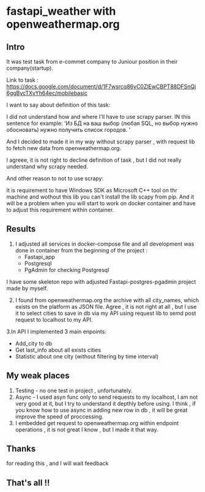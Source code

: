 # fastapi_weather with openweathermap.org

## Intro 
It was test task from e-commet company to Juniour position in their company(startup).

Link to task : https://docs.google.com/document/d/1F7wsrcq86yC0ZlEwCBPT88DFSnQj6ggBycTXyYh64ec/mobilebasic

I want to say about definition of this task: 

I did not understand how and where I'll have to use scrapy parser. IN this sentence for example: 'Из БД на ваш выбор (любая SQL, но выбор нужно обосновать) нужно получить список городов. '

And I decided to made it in my way without scrapy parser , with request lib to fetch new data from openweathermap.org.

I agreee, it is not right to decline definition of task , but I did not really understand why scrapy needed. 

And other reason to not to use scrapy: 

It is requirement to have Windows SDK as Microsoft C++ tool on thr machine and wothout this lib you can't install the lib scapy from pip.
And it will be a problem when you will start to work on docker container and have to adjust this requirement within container.


## Results
1. I adjusted  all services in docker-compose file and all development was done in container from the beginning of the project :
    - Fastapi_app
    - Postgresql
    - PgAdmin for checking Postgresql
    
I have some skeleton repo with adjusted Fastapi-postgres-pgadmin project made by myself.


2. I found from openweathermap.org the archive with all city_names, which exists on the platform as JSON file. Agree , it is not right at all , 
but I use it to select cities to save in db via my API using request lib to semd post request to localhost to my API.

3.In API I implemented 3 main enpoints:
  - Add_city to db
  - Get last_info about all exists cities
  - Statistic about one city (without filtering by time interval)
## My weak places
1. Testing - no one test in project , unfortunately. 
2. Async - I used asyn func only to send requests to my localhost, I am not very good at it, but I try to understand it depthly before using.
I think , if you know how to use async in adding new row in db , it will be great improve the speed of proccessing.
3. I embedded get request to openweathermap.org within endpoint operations , it is not great I know , but I made it that way.


## Thanks 

for reading this , and I will wait feedback


That's all !!
----
     
